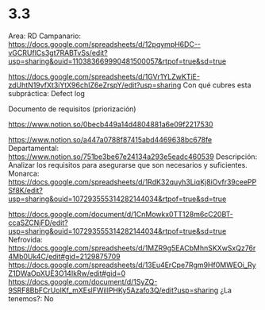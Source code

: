 # 3.3

Area: RD
Campanario: https://docs.google.com/spreadsheets/d/12pqympH6DC--vGCRUflCs3gt7RABTvSs/edit?usp=sharing&ouid=110383669990481500057&rtpof=true&sd=true

https://docs.google.com/spreadsheets/d/1GVr1YLZwKTiE-zdUhtN19vfXt3iYtX96chIZ6eZrspY/edit?usp=sharing
Con qué cubres esta subpráctica: Defect log 

Documento de requisitos (priorización)

https://www.notion.so/0becb449a14d4804881a6e09f2217530 

https://www.notion.so/a447a0788f87415abd4469638bc678fe 
Departamental: https://www.notion.so/751be3be67e24134a293e5eadc460539 
Descripción: Analizar los requisitos para asegurarse que son necesarios y suficientes.
Monarca: https://docs.google.com/spreadsheets/d/1RdK32quyh3LiqKj8iOvfr39ceePPSf8K/edit?usp=sharing&ouid=107293555314282144034&rtpof=true&sd=true

https://docs.google.com/document/d/1CnMowkx0TT128m6cC20BT-ccaSZCNjFD/edit?usp=sharing&ouid=107293555314282144034&rtpof=true&sd=true
Nefrovida: https://docs.google.com/spreadsheets/d/1MZR9g5EACbMhnSKXwSxQz76r4Mb0Uk4C/edit#gid=2129875709
https://docs.google.com/spreadsheets/d/13Eu4ErCpe7Rgm9Hf0MWEOi_RyZ1DWaOpXUE3O14IkRw/edit#gid=0
https://docs.google.com/document/d/1SyZQ-9SRF8BbFCrUoIKf_mXEslFWillPHKy5Azafo3Q/edit?usp=sharing
¿La tenemos?: No